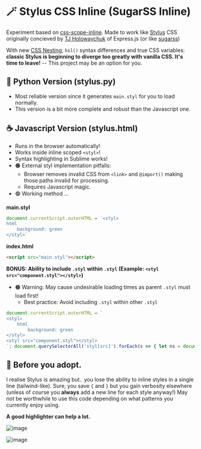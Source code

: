 # 🪄 Stylus CSS Inline (SugarSS Inline)

Experiment based on [css-scope-inline](https://github.com/gnat/css-scope-inline). Made to work like [Stylus](https://github.com/stylus/stylus) CSS originally concieved by [
TJ Holowaychuk](https://github.com/tj) of Express.js (or like [sugarss](https://github.com/postcss/sugarss))

With new [CSS Nesting](https://developer.chrome.com/articles/css-nesting/), `hsl()` syntax differences and true CSS variables: **classic Stylus is beginning to diverge too greatly with vanilla CSS. It's time to leave!** -- This project may be an option for you.

## 🐍 Python Version (stylus.py)
* Most reliable version since it generates `main.styl` for you to load normally.
* This version is a bit more complete and robust than the Javascript one.

## ☕ Javascript Version (stylus.html)
* Runs in the browser automatically!
* Works inside inline scoped `<styl>`!
* Syntax highlighting in Sublime works!
* 🟠 External styl implementation pitfalls:
  * Browser removes invalid CSS from `<link>` and `@import()` making those paths invalid for processing.
  * Requires Javascript magic.
* 🟢 Working method ...

**main.styl**
```js
document.currentScript.outerHTML = `<styl>
html
	background: green
</styl>`
```
**index.html**
```html
<script src="main.styl"></script>
```
**BONUS: Ability to include `.styl` within `.styl` (Example: `<styl src="component.styl"></styl>`)**
* 🟠 Warning: May cause undesirable loading times as parent `.styl` must load first!
  * Best practice: Avoid including `.styl` within other `.styl`
```js
document.currentScript.outerHTML = `
<styl>
	html
		background: green
</styl>
<styl src="component.styl"></styl>
`; document.querySelectorAll('styl[src]').forEach(s => { let ns = document.createElement('script'); ns.src = s.getAttribute('src'); s.replaceWith(ns) })
```


## 👀 Before you adopt.

I realise Stylus is amazing but.. you lose the ability to inline styles in a single line (tailwind-like). Sure, you save `{` and `}` but you gain verbosity elsewhere (unless of course you **always** add a new line for each style anyway!) May not be worthwhile to use this code depending on what patterns you currently enjoy using.

**A good highlighter can help a lot.**

![image](https://github.com/user-attachments/assets/0fb41d75-6df2-46e5-9496-251eb84fd0b7)


![image](https://github.com/user-attachments/assets/f659fc31-e473-449a-8377-f3539a07fb0c)
